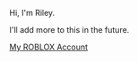 Hi, I'm Riley.

I'll add more to this in the future.

[My ROBLOX Account](https://www.roblox.com/users/44431777/profile)
